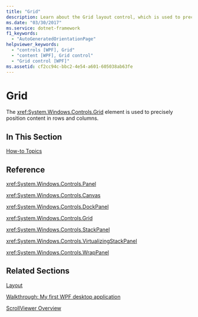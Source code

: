 ```yaml
---
title: "Grid"
description: Learn about the Grid layout control, which is used to precisely position content in rows and columns via a curated list of helpful links.
ms.date: "03/30/2017"
ms.service: dotnet-framework
f1_keywords: 
  - "AutoGeneratedOrientationPage"
helpviewer_keywords: 
  - "controls [WPF], Grid"
  - "content [WPF], Grid control"
  - "Grid control [WPF]"
ms.assetid: cf2cc94c-bbc2-4e54-a601-605038ab63fe
---
```

# Grid

The <xref:System.Windows.Controls.Grid> element is used to precisely position content in rows and columns.  
  
## In This Section  

 [How-to Topics](grid-how-to-topics.md)  
  
## Reference  

 <xref:System.Windows.Controls.Panel>  
  
 <xref:System.Windows.Controls.Canvas>  
  
 <xref:System.Windows.Controls.DockPanel>  
  
 <xref:System.Windows.Controls.Grid>  
  
 <xref:System.Windows.Controls.StackPanel>  
  
 <xref:System.Windows.Controls.VirtualizingStackPanel>  
  
 <xref:System.Windows.Controls.WrapPanel>  
  
## Related Sections  

 [Layout](../advanced/layout.md)  
  
 [Walkthrough: My first WPF desktop application](../getting-started/walkthrough-my-first-wpf-desktop-application.md)  
  
 [ScrollViewer Overview](scrollviewer-overview.md)
